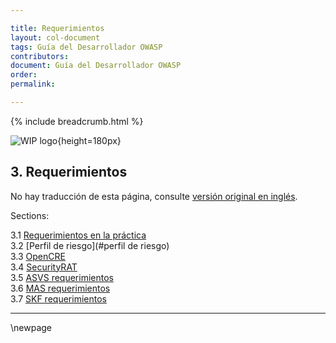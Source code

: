 ```yaml
---

title: Requerimientos
layout: col-document
tags: Guía del Desarrollador OWASP
contributors:
document: Guía del Desarrollador OWASP
order:
permalink:

---
```


{% include breadcrumb.html %}

![WIP logo](../../../assets/images/dg_wip.png "Trabajo en curso"){height=180px}

## 3. Requerimientos

No hay traducción de esta página, consulte [versión original en inglés][release0500].

Sections:

3.1 [Requerimientos en la práctica](#requerimientos-en-la-práctica)  
3.2 [Perfil de riesgo](#perfil de riesgo)  
3.3 [OpenCRE](#opencre)  
3.4 [SecurityRAT](#securityrat)  
3.5 [ASVS requerimientos](#asvs-requerimientos)  
3.6 [MAS requerimientos](#mas-requerimientos)  
3.7 [SKF requerimientos](#skf-requerimientos)  

----

[release0500]: https://github.com/OWASP/www-project-developer-guide/blob/main/release/05-requirements/toc.md

\newpage
